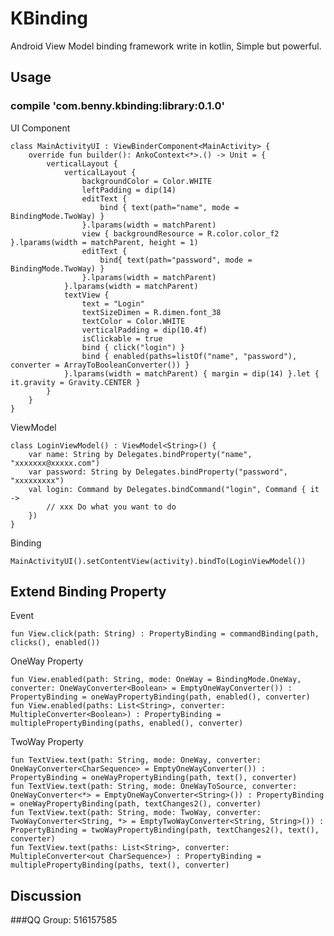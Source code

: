 # KBinding
Android View Model binding framework write in kotlin, Simple but powerful.

## Usage

### compile 'com.benny.kbinding:library:0.1.0'

UI Component

    class MainActivityUI : ViewBinderComponent<MainActivity> {
        override fun builder(): AnkoContext<*>.() -> Unit = {
            verticalLayout {
                verticalLayout {
                    backgroundColor = Color.WHITE
                    leftPadding = dip(14)
                    editText {
                        bind { text(path="name", mode = BindingMode.TwoWay) }
                    }.lparams(width = matchParent)
                    view { backgroundResource = R.color.color_f2 }.lparams(width = matchParent, height = 1)
                    editText {
                        bind{ text(path="password", mode = BindingMode.TwoWay) }
                    }.lparams(width = matchParent)
                }.lparams(width = matchParent)
                textView {
                    text = "Login"
                    textSizeDimen = R.dimen.font_38
                    textColor = Color.WHITE
                    verticalPadding = dip(10.4f)
                    isClickable = true
                    bind { click("login") }
                    bind { enabled(paths=listOf("name", "password"), converter = ArrayToBooleanConverter()) }
                }.lparams(width = matchParent) { margin = dip(14) }.let { it.gravity = Gravity.CENTER }
            }
        }
    }
    
ViewModel

    class LoginViewModel() : ViewModel<String>() {
        var name: String by Delegates.bindProperty("name", "xxxxxxx@xxxxx.com")
        var password: String by Delegates.bindProperty("password", "xxxxxxxxx")
        val login: Command by Delegates.bindCommand("login", Command { it ->
            // xxx Do what you want to do
        })
    }
    
Binding

    MainActivityUI().setContentView(activity).bindTo(LoginViewModel())
    
## Extend Binding Property 

Event
    
    fun View.click(path: String) : PropertyBinding = commandBinding(path, clicks(), enabled())

OneWay Property

    fun View.enabled(path: String, mode: OneWay = BindingMode.OneWay, converter: OneWayConverter<Boolean> = EmptyOneWayConverter()) : PropertyBinding = oneWayPropertyBinding(path, enabled(), converter)
    fun View.enabled(paths: List<String>, converter: MultipleConverter<Boolean>) : PropertyBinding = multiplePropertyBinding(paths, enabled(), converter)
    
TwoWay Property

    fun TextView.text(path: String, mode: OneWay, converter: OneWayConverter<CharSequence> = EmptyOneWayConverter()) : PropertyBinding = oneWayPropertyBinding(path, text(), converter)
    fun TextView.text(path: String, mode: OneWayToSource, converter: OneWayConverter<*> = EmptyOneWayConverter<String>()) : PropertyBinding = oneWayPropertyBinding(path, textChanges2(), converter)
    fun TextView.text(path: String, mode: TwoWay, converter: TwoWayConverter<String, *> = EmptyTwoWayConverter<String, String>()) : PropertyBinding = twoWayPropertyBinding(path, textChanges2(), text(), converter)
    fun TextView.text(paths: List<String>, converter: MultipleConverter<out CharSequence>) : PropertyBinding = multiplePropertyBinding(paths, text(), converter)    

## Discussion

###QQ Group: 516157585
